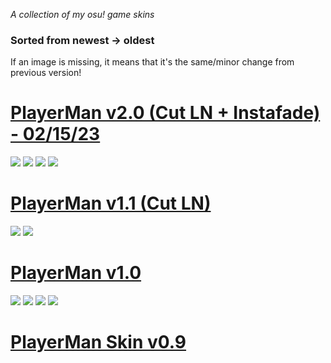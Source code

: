 *A collection of my osu! game skins*
### Sorted from newest -> oldest ###
If an image is missing, it means that it's the same/minor change from previous version!

# [PlayerMan v2.0 (Cut LN + Instafade) - 02/15/23](https://drive.google.com/file/d/1dONj-UHCuHhXah7QZDjDPHJuGCk2I0cO/view?usp=sharing)
![](https://i.imgur.com/IRPLBOj.jpg)
![](https://i.imgur.com/dSz2qju.jpg)
![](https://i.imgur.com/m1Nk4c1.jpg)
![](https://i.imgur.com/cmlKmYR.jpg)

# [PlayerMan v1.1 (Cut LN)](https://drive.google.com/file/d/1klkfOXf5sp-Ob1hRHsQkZD4tlKtP7JhR/view?usp=sharing)
![](https://i.imgur.com/rb58EGn.png)
![](https://i.imgur.com/jiSe5Iw.jpg)

# [PlayerMan v1.0](https://drive.google.com/file/d/1wnamHJkl6sFK5_Ml84autm68fR0_Z07o/view?usp=sharing)
![](https://i.imgur.com/Tusd5Ii.png)
![](https://i.imgur.com/33DZU0C.jpg)
![](https://i.imgur.com/yZQ4WUp.jpg)
![](https://i.imgur.com/jUkOKjf.jpg)

# [PlayerMan Skin v0.9](https://drive.google.com/file/d/1E1YMiAFYU8xyDMzWgYgoJiktOROotOqf/view?usp=sharing)
